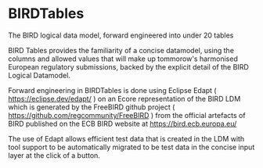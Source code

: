 # BIRDTables
The BIRD logical data model, forward engineered into under 20 tables

BIRD Tables provides the familiarity of a concise datamodel, using the columns and allowed values that will make up tommorow's harmonised European regulatory submissions, backed by the explicit  detail of the BIRD Logical Datamodel.

Forward engineering in BIRDTables is done using Eclipse Edapt ( https://eclipse.dev/edapt/ ) on an Ecore representation of the BIRD LDM which is generated by the FreeBIRD github project ( https://github.com/regcommunity/FreeBIRD ) from the official artefacts of BIRD published on the ECB BIRD website at https://bird.ecb.europa.eu/

The use of Edapt allows efficient test data that is created in the LDM with tool support to be automatically migrated to be test data in the concise input layer at the click of a button.




